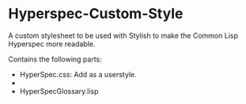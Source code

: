 Hyperspec-Custom-Style
======================

A custom stylesheet to be used with Stylish to make the Common Lisp Hyperspec more readable.

Contains the following parts:
* HyperSpec.css: Add as a userstyle.
*
* HyperSpecGlossary.lisp
